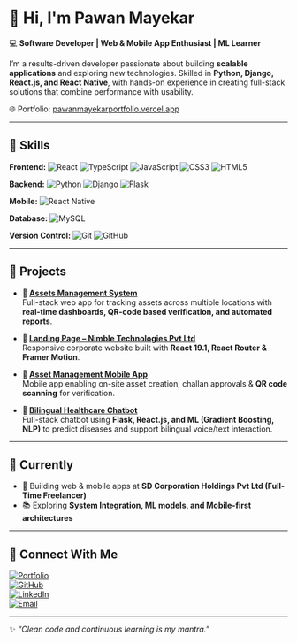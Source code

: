 # 👋 Hi, I'm Pawan Mayekar  

💻 **Software Developer | Web & Mobile App Enthusiast | ML Learner**  

I’m a results-driven developer passionate about building **scalable applications** and exploring new technologies. Skilled in **Python, Django, React.js, and React Native**, with hands-on experience in creating full-stack solutions that combine performance with usability.  

🌐 Portfolio: [pawanmayekarportfolio.vercel.app](https://pawanmayekarportfolio.vercel.app)  

---

## 🚀 Skills  

**Frontend:** ![React](https://img.shields.io/badge/-React-61DAFB?logo=react&logoColor=black) ![TypeScript](https://img.shields.io/badge/-TypeScript-3178C6?logo=typescript&logoColor=white) ![JavaScript](https://img.shields.io/badge/-JavaScript-F7DF1E?logo=javascript&logoColor=black) ![CSS3](https://img.shields.io/badge/-CSS3-1572B6?logo=css3&logoColor=white) ![HTML5](https://img.shields.io/badge/-HTML5-E34F26?logo=html5&logoColor=white)  

**Backend:** ![Python](https://img.shields.io/badge/-Python-3776AB?logo=python&logoColor=white) ![Django](https://img.shields.io/badge/-Django-092E20?logo=django&logoColor=white) ![Flask](https://img.shields.io/badge/-Flask-000000?logo=flask&logoColor=white)  

**Mobile:** ![React Native](https://img.shields.io/badge/-React%20Native-61DAFB?logo=react&logoColor=black)  

**Database:** ![MySQL](https://img.shields.io/badge/-MySQL-4479A1?logo=mysql&logoColor=white)  

**Version Control:** ![Git](https://img.shields.io/badge/-Git-F05032?logo=git&logoColor=white) ![GitHub](https://img.shields.io/badge/-GitHub-181717?logo=github&logoColor=white)  

---

## 📌 Projects  

- **🔹 [Assets Management System](#)**  
  Full-stack web app for tracking assets across multiple locations with **real-time dashboards, QR-code based verification, and automated reports**.  

- **🔹 [Landing Page – Nimble Technologies Pvt Ltd](https://nimble-wheat.vercel.app/)**  
  Responsive corporate website built with **React 19.1, React Router & Framer Motion**.  

- **🔹 [Asset Management Mobile App](#)**  
  Mobile app enabling on-site asset creation, challan approvals & **QR code scanning** for verification.  

- **🔹 [Bilingual Healthcare Chatbot](#)**  
  Full-stack chatbot using **Flask, React.js, and ML (Gradient Boosting, NLP)** to predict diseases and support bilingual voice/text interaction.  

---

## 🌱 Currently  

- 🔨 Building web & mobile apps at **SD Corporation Holdings Pvt Ltd (Full-Time Freelancer)**  
- 📚 Exploring **System Integration, ML models, and Mobile-first architectures**  

---

## 🤝 Connect With Me  

[![Portfolio](https://img.shields.io/badge/-Portfolio-000?logo=vercel&logoColor=white)](https://pawanmayekarportfolio.vercel.app)  
[![GitHub](https://img.shields.io/badge/-GitHub-181717?logo=github&logoColor=white)](https://github.com/Pawanmatkar297)  
[![LinkedIn](https://img.shields.io/badge/-LinkedIn-0A66C2?logo=linkedin&logoColor=white)](https://www.linkedin.com/in/pawan-mayekar-1ba081242/)  
[![Email](https://img.shields.io/badge/-Email-D14836?logo=gmail&logoColor=white)](mailto:pawanmws11@gmail.com)  

---
✨ *“Clean code and continuous learning is my mantra.”*  
